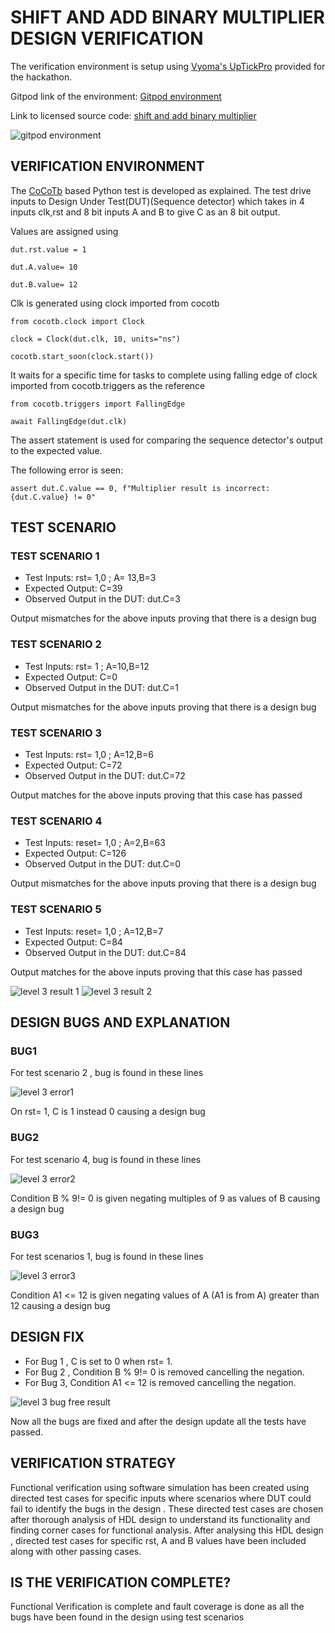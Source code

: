 # SHIFT AND ADD BINARY MULTIPLIER DESIGN VERIFICATION
 
 The verification environment is setup using [Vyoma's UpTickPro](https://vyomasystems.com) provided for the hackathon.
 
 Gitpod link of the environment: [Gitpod environment](https://vyomasystem-challengesr-z0ps2j7cguv.ws-us54.gitpod.io/)
 
 Link to licensed source code: [shift and add binary multiplier](https://github.com/RAbh-inav/Shift-and-add-binary-multiplier)

![gitpod environment](https://user-images.githubusercontent.com/89691159/181111599-38a3bd40-93c2-4650-bd4b-7c43b21a9362.JPG)

## VERIFICATION ENVIRONMENT
The [CoCoTb](https://www.cocotb.org/) based Python test is developed as explained. The test drive inputs to Design Under Test(DUT)(Sequence detector) which takes in 4 inputs clk,rst and 8 bit inputs A and B to give C as an 8 bit output.  

Values are assigned using
    
    dut.rst.value = 1
    
    dut.A.value= 10
    
    dut.B.value= 12
    
Clk is generated using clock imported from cocotb

    from cocotb.clock import Clock

    clock = Clock(dut.clk, 10, units="ns") 
    
    cocotb.start_soon(clock.start())   
    
It waits for a specific time for tasks to complete using falling edge of clock imported from cocotb.triggers as the reference
    
    from cocotb.triggers import FallingEdge
   
    await FallingEdge(dut.clk)
    
The assert statement is used for comparing the sequence detector's output to the expected value.

The following error is seen:

    assert dut.C.value == 0, f"Multiplier result is incorrect: {dut.C.value} != 0"
     
## TEST SCENARIO

### TEST SCENARIO 1

- Test Inputs: rst= 1,0 ; A= 13,B=3
- Expected Output: C=39
- Observed Output in the DUT: dut.C=3

Output mismatches for the above inputs proving that there is a design bug

### TEST SCENARIO 2

- Test Inputs: rst= 1 ; A=10,B=12
- Expected Output: C=0
- Observed Output in the DUT: dut.C=1

Output mismatches for the above inputs proving that there is a design bug

### TEST SCENARIO 3

- Test Inputs: rst= 1,0 ; A=12,B=6
- Expected Output: C=72
- Observed Output in the DUT: dut.C=72

Output matches for the above inputs proving that this case has passed

### TEST SCENARIO 4

- Test Inputs: reset= 1,0 ; A=2,B=63
- Expected Output: C=126
- Observed Output in the DUT: dut.C=0

Output mismatches for the above inputs proving that there is a design bug

### TEST SCENARIO 5

- Test Inputs: reset= 1,0 ; A=12,B=7
- Expected Output: C=84
- Observed Output in the DUT: dut.C=84

Output matches for the above inputs proving that this case has passed

 
![level 3 result 1](https://user-images.githubusercontent.com/89691159/181124234-7435e40e-fc26-46ed-a484-d1bc643c05ef.JPG)
![level 3 result 2](https://user-images.githubusercontent.com/89691159/181124256-fd783a25-770f-40d9-a284-3041b510c916.JPG)


## DESIGN BUGS AND EXPLANATION

### BUG1

For test scenario 2 , bug is found in these lines

![level 3 error1](https://user-images.githubusercontent.com/89691159/181124958-00b4e765-d438-4053-872d-2aecd7b0a787.JPG)

On rst= 1, C is 1 instead 0 causing a design bug

### BUG2

For test scenario 4, bug is found in these lines

![level 3 error2](https://user-images.githubusercontent.com/89691159/181125037-4363c935-3875-41d5-9439-64fbc4f2608d.JPG)

Condition B % 9!= 0 is given negating multiples of 9 as values of B causing a design bug

### BUG3

For test scenarios 1, bug is found in these lines

![level 3 error3](https://user-images.githubusercontent.com/89691159/181125100-fd0497e4-6cb1-43f6-aeff-b5fe7459099c.JPG)

Condition A1 <= 12 is given negating values of A (A1 is from A) greater than 12 causing a design bug

## DESIGN FIX

- For Bug 1 , C is set to 0 when rst= 1.
- For Bug 2 , Condition B % 9!= 0 is removed cancelling the negation.
- For Bug 3, Condition A1 <= 12 is removed cancelling the negation.

![level 3 bug free result ](https://user-images.githubusercontent.com/89691159/181125202-a38c34f0-5ae1-45a1-a587-3aad9856ad46.JPG)

 Now all the bugs are fixed and after the design update all the tests have passed.
 
## VERIFICATION STRATEGY

Functional verification using software simulation has been created using directed test cases for specific inputs where scenarios where DUT could fail to identify the bugs in the design . These directed test cases are chosen after thorough analysis of HDL design to understand its functionality and finding corner cases for functional analysis. After analysing this HDL design , directed test cases for specific rst, A and B values have been included along with other passing cases.

## IS THE VERIFICATION COMPLETE?

 Functional Verification is complete and fault coverage is done as all the bugs have been found in the design using test scenarios 
